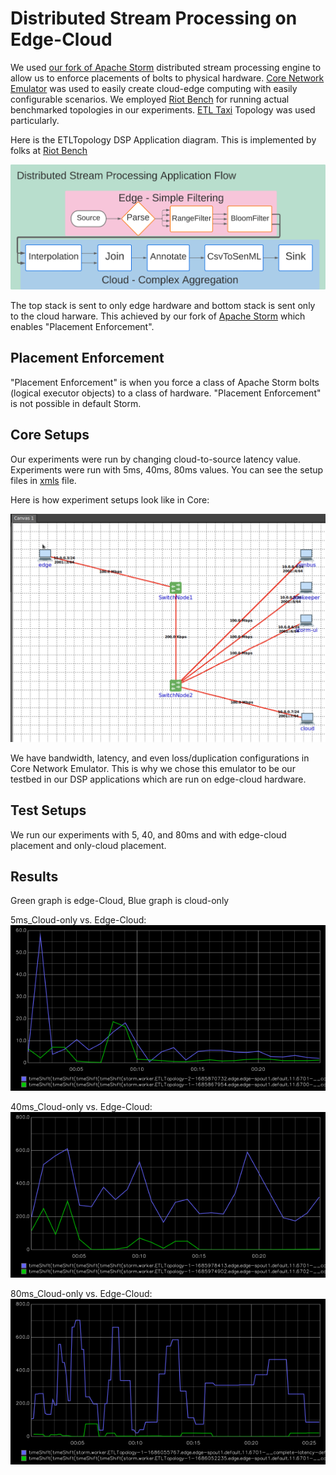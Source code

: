 # Distributed Stream Processing on Edge-Cloud

We used [our fork of Apache Storm](https://github.com/Sefik-Palazoglu/storm) distributed stream processing engine to allow us to enforce placements of bolts to physical hardware.
[Core Network Emulator](http://coreemu.github.io/core/) was used to easily create cloud-edge computing with easily 
configurable scenarios.
We employed [Riot Bench](https://github.com/dream-lab/riot-bench) for running actual benchmarked topologies in our experiments.
[ETL Taxi](https://github.com/dream-lab/riot-bench/blob/master/modules/storm/src/main/java/in/dream_lab/bm/stream_iot/storm/topo/apps/ETLTopology.java) Topology was used particularly.


Here is the ETLTopology DSP Application diagram. This is implemented by folks at [Riot Bench](https://github.com/dream-lab/riot-bench)

![ETL TAXI Topology](https://github.com/DSPoEC/Cmpe492/blob/main/Topology/Research%20and%20Design%20-%20Page%201%20-%20v2.png)

The top stack is sent to only edge hardware and bottom stack is sent only to the cloud harware. This achieved by our fork of [Apache Storm](https://github.com/Sefik-Palazoglu/storm) which enables "Placement Enforcement".

## Placement Enforcement
"Placement Enforcement" is when you force a class of Apache Storm bolts (logical executor objects) to a class of hardware.
"Placement Enforcement" is not possible in default Storm.

## Core Setups

Our experiments were run by changing cloud-to-source latency value. Experiments were run with 5ms, 40ms, 80ms values. You can see the setup files in [xmls](https://github.com/DSPoEC/Cmpe492/tree/main/xmls) file.

Here is how experiment setups look like in Core:

![40ms](https://github.com/DSPoEC/Cmpe492/blob/main/xmls/40ms.png)

We have bandwidth, latency, and even loss/duplication configurations in Core Network Emulator. This is why we chose this emulator to be our testbed in our DSP applications which are run on edge-cloud hardware.

## Test Setups
We run our experiments with 5, 40, and 80ms and with edge-cloud placement and only-cloud placement.

## Results
Green graph is edge-Cloud, Blue graph is cloud-only

5ms_Cloud-only vs. Edge-Cloud:  
![5ms_Cloud-only vs. Edge-Cloud](https://github.com/DSPoEC/Cmpe492/blob/main/Graphs/5ms-comparison.png)

40ms_Cloud-only vs. Edge-Cloud:  
![40ms_Cloud-only vs. Edge-Cloud](https://github.com/DSPoEC/Cmpe492/blob/main/Graphs/40ms-comparison.png)

80ms_Cloud-only vs. Edge-Cloud:  
![80ms_Cloud-only vs. Edge-Cloud](https://github.com/DSPoEC/Cmpe492/blob/main/Graphs/80ms-comparison.png)
